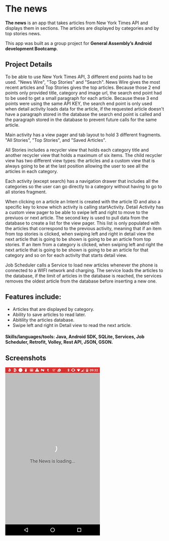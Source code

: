 # The news

**The news** is an app that takes articles from New York Times API and displays them in sections. The articles are displayed by categories and by top stories news.

This app was built as a group project for **General Assembly’s Android development Bootcamp**.

## Project Details

To be able to use New York Times API, 3 different end points had to be used. "News Wire", "Top Stories" and "Search". News Wire gives the most recent articles and Top Stories gives the top articles. Because those 2 end points only provided title, category and image url, the search end point had to be used to get a small paragraph for each article. Because these 3 end points were using the same API KEY, the search end point is only used when detail activity loads data for the article, if the requested article doesn't have a paragraph stored in the database the search end point is called and the paragraph stored in the database to prevent future calls for the same article.

Main activity has a view pager and tab layout to hold 3 different fragments. "All Stories", "Top Stories", and "Saved Articles".

All Stories includes a recycler view that holds each category title and another recycler view that holds a maximum of six items. The child recycler view has two different view types: the articles and a custom view that is always going to be at the last position allowing the user to see all the articles in each category.

Each activity (except search) has a navigation drawer that includes all the categories so the user can go directly to a category without having to go to all stories fragment.

When clicking on a article an Intent is created with the article ID and also a specific key to know which activity is calling startActivity. Detail Activity has a custom view pager to be able to swipe left and right to move to the previuos or next article. The second key is used to pull data from the database to create a list for the view pager. This list is only populated with the articles that correspond to the previous activity, meaning that if an item from top stories is clicked, when swiping left and right in detail view the next article that is going to be shown is going to be an article from top stories. If an item from a category is clicked, when swiping left and right the next article that is going to be shown is going to be an article for that category and so on for each activity that starts detail view.

Job Scheduler calls a Service to load new articles whenever the phone is connected to a WIFI network and charging. The service loads the articles to the database, if the limit of articles in the database is reached, the services removes the oldest article from the database before inserting a new one.



## Features include:

- Articles that are displayed by category.
- Ability to save articles to read later.
- Abitility the articles database.
- Swipe left and right in Detail view to read the next article.

#### Skills/languages/tools: Java, Android SDK, SQLite, Services, Job Scheduler, Retrofit, Volley, Rest API, JSON, GSON.

## Screenshots

![image](/screenshots/loading_page.jpg)





